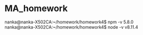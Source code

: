 # MA_homework
nanka@nanka-X502CA:~/homework/homework4$ npm -v
5.8.0
nanka@nanka-X502CA:~/homework/homework4$ node -v
v8.11.4
